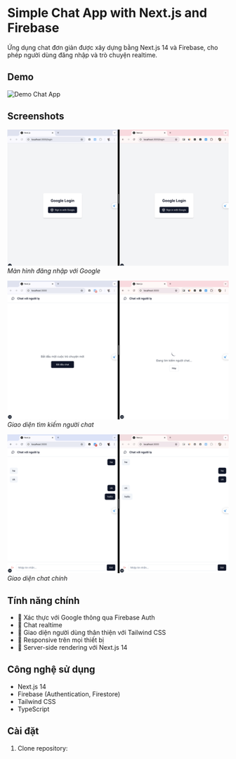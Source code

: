 # Simple Chat App with Next.js and Firebase

Ứng dụng chat đơn giản được xây dựng bằng Next.js 14 và Firebase, cho phép người dùng đăng nhập và trò chuyện realtime.

## Demo

![Demo Chat App](./images/demo.gif)

## Screenshots

![Login Screen](./images/login.png)
*Màn hình đăng nhập với Google*

![Find Match](./images/find.png)
*Giao diện tìm kiếm người chat*

![Chat Interface](./images/chat.png)
*Giao diện chat chính*
## Tính năng chính

- 🔐 Xác thực với Google thông qua Firebase Auth
- 💬 Chat realtime 
- 🎨 Giao diện người dùng thân thiện với Tailwind CSS
- 📱 Responsive trên mọi thiết bị
- 🚀 Server-side rendering với Next.js 14

## Công nghệ sử dụng

- Next.js 14
- Firebase (Authentication, Firestore)
- Tailwind CSS
- TypeScript

## Cài đặt

1. Clone repository: